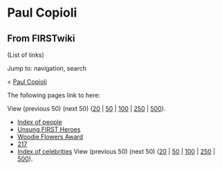 # Paul Copioli

## From FIRSTwiki

(List of links)

Jump to: navigation, search

< [Paul Copioli](/index.php?title=Paul_Copioli&redirect=no "Paul Copioli")

The following pages link to here:

View (previous 50) (next 50) ([20](/index.php?title=Special:Whatlinkshere/Paul_Copioli&limit=20&from=0 "Special:Whatlinkshere/Paul Copioli") | [50](/index.php?title=Special:Whatlinkshere/Paul_Copioli&limit=50&from=0 "Special:Whatlinkshere/Paul Copioli") | [100](/index.php?title=Special:Whatlinkshere/Paul_Copioli&limit=100&from=0 "Special:Whatlinkshere/Paul Copioli") | [250](/index.php?title=Special:Whatlinkshere/Paul_Copioli&limit=250&from=0 "Special:Whatlinkshere/Paul Copioli") | [500](/index.php?title=Special:Whatlinkshere/Paul_Copioli&limit=500&from=0 "Special:Whatlinkshere/Paul Copioli")).

- [Index of people](Index_of_people "Index of people")
- [Unsung FIRST Heroes](Unsung_FIRST_Heroes "Unsung FIRST Heroes")
- [Woodie Flowers Award](Woodie_Flowers_Award "Woodie Flowers Award")
- [217](217 "217")
- [Index of celebrities](Index_of_celebrities "Index of celebrities") View (previous 50) (next 50) ([20](/index.php?title=Special:Whatlinkshere/Paul_Copioli&limit=20&from=0 "Special:Whatlinkshere/Paul Copioli") | [50](/index.php?title=Special:Whatlinkshere/Paul_Copioli&limit=50&from=0 "Special:Whatlinkshere/Paul Copioli") | [100](/index.php?title=Special:Whatlinkshere/Paul_Copioli&limit=100&from=0 "Special:Whatlinkshere/Paul Copioli") | [250](/index.php?title=Special:Whatlinkshere/Paul_Copioli&limit=250&from=0 "Special:Whatlinkshere/Paul Copioli") | [500](/index.php?title=Special:Whatlinkshere/Paul_Copioli&limit=500&from=0 "Special:Whatlinkshere/Paul Copioli")).
